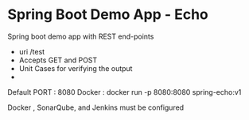 # Spring Boot Demo App - Echo

Spring boot demo app with REST end-points 
  - uri /test
  - Accepts GET and POST
  - Unit Cases for verifying the output
  - 
  
Default PORT : 8080
Docker : docker run -p 8080:8080 spring-echo:v1

Docker , SonarQube, and Jenkins must be configured 
